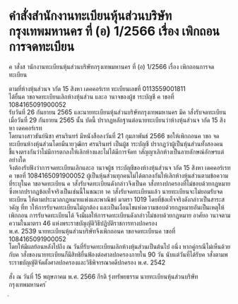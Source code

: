 
# คำสั่งสำนักงานทะเบียนหุ้นส่วนบริษัทกรุงเทพมหานคร ที่ (อ) 1/2566 เรื่อง เพิกถอนการจดทะเบียน
      
      

      
      

  
 
 
ค าสั่งส านักงานทะเบียนหุ้นส่วนบริษัทกรุงเทพมหานคร 
ที่  (อ)  1/2566 
เรื่อง   เพิกถอนการจดทะเบียน 
 
 
ตามที่ห้างหุ้นส่วนจ ากัด  15  สิงหา  เดคคอร์เรท  ทะเบียนเลขที่  0113559001811   
ได้ยื่นค าขอจดทะเบียนเลิกห้างหุ้นส่วน  และอ านาจของผู้ช าระบัญชี  ค าขอที่  1084165091900052   
รับวันที่  26  กันยายน  2565  และนายทะเบียนหุ้นส่วนบริษัทกรุงเทพมหานคร  มีค าสั่งรับจดทะเบียน   
เมื่อวันที่  29  กันยายน  2565  นั้น 
บัดนี้  ปรากฏหลักฐานต่อนายทะเบียนว่าห้างหุ้นส่วนจ ากัด  15  สิงหา  เดคคอร์เรท   
โดยนางสาวธันย์นิชา  ศรนรินทร์  มีหนังสือลงวันที่  21  กุมภาพันธ์  2566  ขอให้เพิกถอนค าขอ 
จดทะเบียนห้างหุ้นส่วนโดยมีนายวุฒิกร  ศรนรินทร์  เป็นผู้ช าระบัญชี  ปรากฏว่าผู้เป็นหุ้นส่วนทั้งสองคน 
ชี้แจงตรงกันว่าไม่มีการตกลงให้เลิกห้างและไม่ได้มีการจัดท าสัญญาเลิกห้างเป็นลายลักษณ์อักษรแต่อย่างใด   
จึงต้องรับฟังว่าการจดทะเบียนเลิกและอ านาจผู้ช าระบัญชีของห้างหุ้นส่วนจ ากัด  15  สิงหา  เดคคอร์เรท   
ค าขอที่  1084165091900052  ผู้เป็นหุ้นส่วนทุกคนไม่ได้ตกลงกันให้เลิกห้างหุ้นส่วนตามข้อความ 
ที่ระบุในค าขอจดทะเบียน  ค าสั่งรับจดทะเบียนดังกล่าวจึงเป็นค าสั่งทางปกครองที่ไม่ชอบด้วยกฎหมาย 
ซึ่งหากปรากฏข้อเท็จจริงเป็นเช่นนี้ในขณะท าค าสั่งรับจดทะเบียนแล้ว  นายทะเบียนจะไม่ยอมรับจดทะเบียน 
ให้ตามประมวลกฎหมายแพ่งและพาณิชย์  มาตรา  1019  โดยที่ข้อเท็จจริงดังกล่าวเป็นสาระส าคัญ 
ที่ท าให้การรับจดทะเบียนไม่ถูกต้อง  และเป็นเงื่อนไขแห่งความชอบด้วยกฎหมายอันเป็นเหตุให้เพิกถอน 
การรับจดทะเบียนได้  จึงมีผลให้การจดทะเบียนดังกล่าวไม่ชอบด้วยกฎหมาย 
อาศัยอ านาจตามความในมาตรา  46  แห่งพระราชบัญญัติวิธีปฏิบัติราชการทางปกครอง   
พ.ศ.  2539  นายทะเบียนหุ้นส่วนบริษัทจึงเพิกถอนค าขอจดทะเบียนค าขอที่  1084165091900052   
โดยให้มีผลย้อนหลังไปถึง  ณ  วันที่รับจดทะเบียนเลิกห้างหุ้นส่วนเป็นต้นไป 
อนึ่ง  หากคู่กรณีไม่เห็นด้วยกับค าสั่งของนายทะเบียนก็มีสิทธิยื่นฟ้องต่อศาลปกครองภายใน  90  วัน
นับแต่วันที่ได้รับค าสั่งตามพระราชบัญญัติจัดตั้งศาลปกครองและวิธีพิจารณาคดีปกครอง  พ.ศ.  2542 
 
สั่ง  ณ  วันที่  15  พฤษภาคม  พ.ศ.  2566 
กีรติ  รุ่งทรัพยธรรม 
นายทะเบียนหุ้นส่วนบริษัทกรุงเทพมหานคร 
้
 
่
 